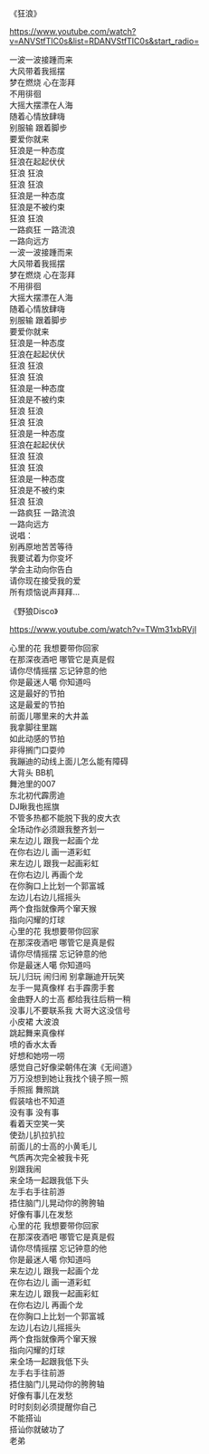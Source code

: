 《狂浪》

https://www.youtube.com/watch?v=ANVStfTIC0s&list=RDANVStfTIC0s&start_radio=


一波一波接踵而来<br>
大风带着我摇摆<br>
梦在燃烧 心在澎拜<br>
不用徘徊<br>
大摇大摆漂在人海<br>
随着心情放肆嗨<br>
别服输 跟着脚步<br>
要爱你就来<br>
狂浪是一种态度<br>
狂浪在起起伏伏<br>
狂浪 狂浪<br>
狂浪 狂浪<br>
狂浪是一种态度<br>
狂浪是不被约束<br>
狂浪 狂浪<br>
一路疯狂 一路流浪<br>
一路向远方<br>
一波一波接踵而来<br>
大风带着我摇摆<br>
梦在燃烧 心在澎拜<br>
不用徘徊<br>
大摇大摆漂在人海<br>
随着心情放肆嗨<br>
别服输 跟着脚步<br>
要爱你就来<br>
狂浪是一种态度<br>
狂浪在起起伏伏<br>
狂浪 狂浪<br>
狂浪 狂浪<br>
狂浪是一种态度<br>
狂浪是不被约束<br>
狂浪 狂浪<br>
狂浪 狂浪<br>
狂浪是一种态度<br>
狂浪在起起伏伏<br>
狂浪 狂浪<br>
狂浪 狂浪<br>
狂浪是一种态度<br>
狂浪是不被约束<br>
狂浪 狂浪<br>
一路疯狂 一路流浪<br>
一路向远方<br>
说唱：<br>
别再原地苦苦等待<br>
我要试着为你变坏<br>
学会主动向你告白<br>
请你现在接受我的爱<br>
所有烦恼说声拜拜…<br>



《野狼Disco》

https://www.youtube.com/watch?v=TWm31xbRVjI

心里的花 我想要带你回家<br>
在那深夜酒吧 哪管它是真是假<br>
请你尽情摇摆 忘记钟意的他<br>
你是最迷人噶 你知道吗<br>
这是最好的节拍<br>
这是最爱的节拍<br>
前面儿哪里来的大井盖<br>
我拿脚往里踹<br>
如此动感的节拍<br>
非得搁门口耍帅<br>
我蹦迪的动线上面儿怎么能有障碍<br>
大背头 BB机<br>
舞池里的007<br>
东北初代霹雳迪<br>
DJ瞅我也摇旗<br>
不管多热都不能脱下我的皮大衣<br>
全场动作必须跟我整齐划一<br>
来左边儿 跟我一起画个龙<br>
在你右边儿 画一道彩虹<br>
来左边儿 跟我一起画彩虹<br>
在你右边儿 再画个龙<br>
在你胸口上比划一个郭富城<br>
左边儿右边儿摇摇头<br>
两个食指就像两个窜天猴<br>
指向闪耀的灯球<br>
心里的花 我想要带你回家<br>
在那深夜酒吧 哪管它是真是假<br>
请你尽情摇摆 忘记钟意的他<br>
你是最迷人噶 你知道吗<br>
玩儿归玩 闹归闹 别拿蹦迪开玩笑<br>
左手一晃真像样 右手霹雳手套<br>
金曲野人的士高 都给我往后稍一稍<br>
没事儿不要联系我 大哥大这没信号<br>
小皮裙 大波浪<br>
跳起舞来真像样<br>
喷的香水太香<br>
好想和她唠一唠<br>
感觉自己好像梁朝伟在演《无间道》<br>
万万没想到她让我找个镜子照一照<br>
手照摇 舞照跳<br>
假装啥也不知道<br>
没有事 没有事<br>
看着天空笑一笑<br>
使劲儿扒拉扒拉<br>
前面儿的士高的小黄毛儿<br>
气质再次完全被我卡死<br>
别跟我闹<br>
来全场一起跟我低下头<br>
左手右手往前游<br>
捂住脑门儿晃动你的胯胯轴<br>
好像有事儿在发愁<br>
心里的花 我想要带你回家<br>
在那深夜酒吧 哪管它是真是假<br>
请你尽情摇摆 忘记钟意的他<br>
你是最迷人噶 你知道吗<br>
来左边儿 跟我一起画个龙<br>
在你右边儿 画一道彩虹<br>
来左边儿 跟我一起画彩虹<br>
在你右边儿 再画个龙<br>
在你胸口上比划一个郭富城<br>
左边儿右边儿摇摇头<br>
两个食指就像两个窜天猴<br>
指向闪耀的灯球<br>
来全场一起跟我低下头<br>
左手右手往前游<br>
捂住脑门儿晃动你的胯胯轴<br>
好像有事儿在发愁<br>
时时刻刻必须提醒你自己<br>
不能搭讪<br>
搭讪你就破功了<br>
老弟<br>
